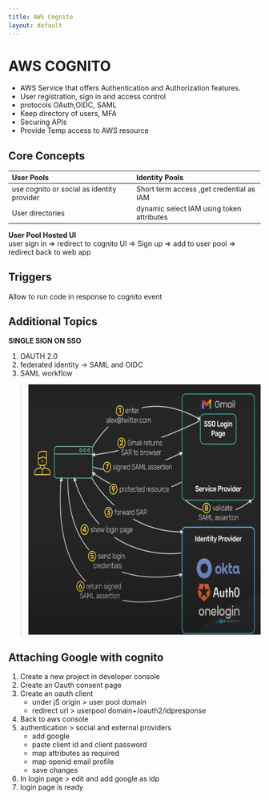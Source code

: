```yaml
---
title: AWS Cognito
layout: default
---
```

# AWS COGNITO
- AWS Service that offers Authentication and Authorization features.
- User registration, sign in and access control
- protocols OAuth,OIDC, SAML
- Keep directory of users, MFA
- Securing APIs
- Provide Temp access to AWS resource

## Core Concepts

| User Pools                                 | Identity Pools                            |
|:-------------------------------------------|:------------------------------------------|
| use cognito or social as identity provider | Short term access ,get credential as IAM  |
| User directories                           | dynamic select IAM using token attributes |

**User Pool Hosted UI**<br>
user sign in => redirect to cognito UI => Sign up => add to user pool => redirect back to web app

##  Triggers
Allow to run code in response to cognito event

## Additional Topics
**SINGLE SIGN ON SSO**
1. OAUTH 2.0
2. federated identity -> SAML and OIDC
3. SAML workflow  
> <img src="./assests/Screenshot 2025-04-10 120451.png" width="500" height="500">

## Attaching Google with cognito
1. Create a new project in developer console
2. Create an Oauth consent page
3. Create an oauth client
    - under jS origin > user pool domain
    - redirect url > userpool domain+/oauth2/idpresponse
4. Back to aws console
5. authentication > social and external providers
    - add google 
    - paste client id and client password
    - map attributes as required
    - map openid email profile
    - save changes
6. In login page > edit and add google as idp
7. login page is ready
